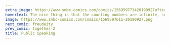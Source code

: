 ```yaml
---
extra_image: https://www.smbc-comics.com/comics/156959773420190927after.png
hovertext: The nice thing is that the counting numbers are infinite, so you can just keep describing bigger and bigger cubes.
image: https://www.smbc-comics.com/comics/1569597611-20190927.png
next_comic: freudeity
prev_comic: together-2
title: Public Speaking
---
```


